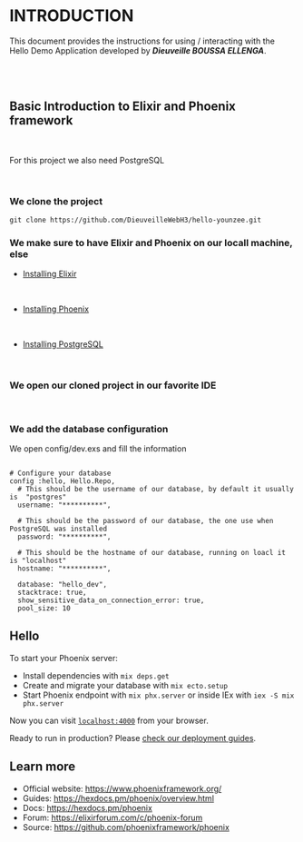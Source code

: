# INTRODUCTION #


This document provides the instructions for using / interacting with the Hello Demo Application developed by ***Dieuveille BOUSSA ELLENGA***. 


<br>
<br>


## Basic Introduction to Elixir and Phoenix framework 

<br>

For this project we also need PostgreSQL 

<br>

### We clone the project 

```
git clone https://github.com/DieuveilleWebH3/hello-younzee.git
```

### We make sure to have Elixir and Phoenix on our locall machine, else 

- [Installing Elixir](https://elixir-lang.org/install.html)

<br>

- [Installing Phoenix](https://hexdocs.pm/phoenix/installation.html)

<br>

- [Installing PostgreSQL](https://www.postgresqltutorial.com/postgresql-getting-started/install-postgresql/) 

<br>

### We open our cloned project in our favorite IDE

<br>

### We add the database configuration   

We open config/dev.exs and fill the information 

```

# Configure your database
config :hello, Hello.Repo,
  # This should be the username of our database, by default it usually is  "postgres"
  username: "**********",  
  
  # This should be the password of our database, the one use when PostgreSQL was installed 
  password: "**********",  

  # This should be the hostname of our database, running on loacl it is "localhost" 
  hostname: "**********",  

  database: "hello_dev",
  stacktrace: true,
  show_sensitive_data_on_connection_error: true,
  pool_size: 10

```


## Hello

To start your Phoenix server:

  * Install dependencies with `mix deps.get`
  * Create and migrate your database with `mix ecto.setup`
  * Start Phoenix endpoint with `mix phx.server` or inside IEx with `iex -S mix phx.server`

Now you can visit [`localhost:4000`](http://localhost:4000) from your browser.

Ready to run in production? Please [check our deployment guides](https://hexdocs.pm/phoenix/deployment.html).

## Learn more

  * Official website: https://www.phoenixframework.org/
  * Guides: https://hexdocs.pm/phoenix/overview.html
  * Docs: https://hexdocs.pm/phoenix
  * Forum: https://elixirforum.com/c/phoenix-forum
  * Source: https://github.com/phoenixframework/phoenix

